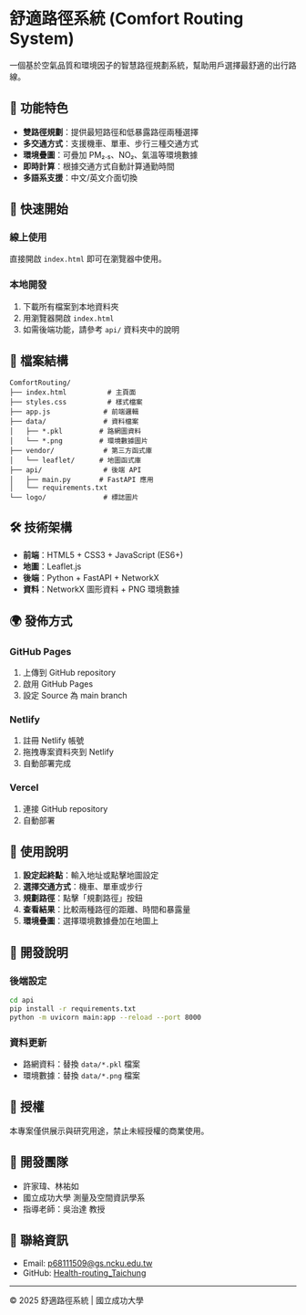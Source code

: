 # 舒適路徑系統 (Comfort Routing System)

一個基於空氣品質和環境因子的智慧路徑規劃系統，幫助用戶選擇最舒適的出行路線。

## 🌟 功能特色

- **雙路徑規劃**：提供最短路徑和低暴露路徑兩種選擇
- **多交通方式**：支援機車、單車、步行三種交通方式
- **環境疊圖**：可疊加 PM₂.₅、NO₂、氣溫等環境數據
- **即時計算**：根據交通方式自動計算通勤時間
- **多語系支援**：中文/英文介面切換

## 🚀 快速開始

### 線上使用
直接開啟 `index.html` 即可在瀏覽器中使用。

### 本地開發
1. 下載所有檔案到本地資料夾
2. 用瀏覽器開啟 `index.html`
3. 如需後端功能，請參考 `api/` 資料夾中的說明

## 📁 檔案結構

```
ComfortRouting/
├── index.html          # 主頁面
├── styles.css          # 樣式檔案
├── app.js             # 前端邏輯
├── data/              # 資料檔案
│   ├── *.pkl         # 路網圖資料
│   └── *.png         # 環境數據圖片
├── vendor/            # 第三方函式庫
│   └── leaflet/      # 地圖函式庫
├── api/               # 後端 API
│   ├── main.py       # FastAPI 應用
│   └── requirements.txt
└── logo/              # 標誌圖片
```

## 🛠️ 技術架構

- **前端**：HTML5 + CSS3 + JavaScript (ES6+)
- **地圖**：Leaflet.js
- **後端**：Python + FastAPI + NetworkX
- **資料**：NetworkX 圖形資料 + PNG 環境數據

## 🌍 發佈方式

### GitHub Pages
1. 上傳到 GitHub repository
2. 啟用 GitHub Pages
3. 設定 Source 為 main branch

### Netlify
1. 註冊 Netlify 帳號
2. 拖拽專案資料夾到 Netlify
3. 自動部署完成

### Vercel
1. 連接 GitHub repository
2. 自動部署

## 📝 使用說明

1. **設定起終點**：輸入地址或點擊地圖設定
2. **選擇交通方式**：機車、單車或步行
3. **規劃路徑**：點擊「規劃路徑」按鈕
4. **查看結果**：比較兩種路徑的距離、時間和暴露量
5. **環境疊圖**：選擇環境數據疊加在地圖上

## 🔧 開發說明

### 後端設定
```bash
cd api
pip install -r requirements.txt
python -m uvicorn main:app --reload --port 8000
```

### 資料更新
- 路網資料：替換 `data/*.pkl` 檔案
- 環境數據：替換 `data/*.png` 檔案

## 📄 授權

本專案僅供展示與研究用途，禁止未經授權的商業使用。

## 👥 開發團隊

- 許家瑋、林祐如
- 國立成功大學 測量及空間資訊學系
- 指導老師：吳治達 教授

## 📧 聯絡資訊

- Email: p68111509@gs.ncku.edu.tw
- GitHub: [Health-routing_Taichung](https://github.com/p68111509/Health-routing_Taichung)

---

© 2025 舒適路徑系統 | 國立成功大學
